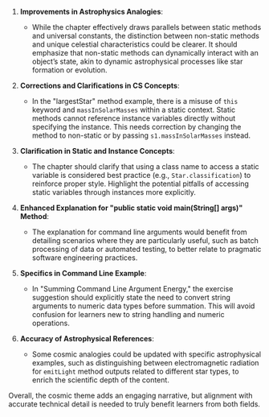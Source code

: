 1. **Improvements in Astrophysics Analogies**:
   - While the chapter effectively draws parallels between static methods and universal constants, the distinction between non-static methods and unique celestial characteristics could be clearer. It should emphasize that non-static methods can dynamically interact with an object’s state, akin to dynamic astrophysical processes like star formation or evolution.
   
2. **Corrections and Clarifications in CS Concepts**:
   - In the "largestStar" method example, there is a misuse of `this` keyword and `massInSolarMasses` within a static context. Static methods cannot reference instance variables directly without specifying the instance. This needs correction by changing the method to non-static or by passing `s1.massInSolarMasses` instead.
   
3. **Clarification in Static and Instance Concepts**:
   - The chapter should clarify that using a class name to access a static variable is considered best practice (e.g., `Star.classification`) to reinforce proper style. Highlight the potential pitfalls of accessing static variables through instances more explicitly.

4. **Enhanced Explanation for "public static void main(String[] args)" Method**:
   - The explanation for command line arguments would benefit from detailing scenarios where they are particularly useful, such as batch processing of data or automated testing, to better relate to pragmatic software engineering practices.

5. **Specifics in Command Line Example**:
   - In "Summing Command Line Argument Energy," the exercise suggestion should explicitly state the need to convert string arguments to numeric data types before summation. This will avoid confusion for learners new to string handling and numeric operations.

6. **Accuracy of Astrophysical References**:
   - Some cosmic analogies could be updated with specific astrophysical examples, such as distinguishing between electromagnetic radiation for `emitLight` method outputs related to different star types, to enrich the scientific depth of the content.

Overall, the cosmic theme adds an engaging narrative, but alignment with accurate technical detail is needed to truly benefit learners from both fields.